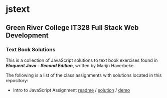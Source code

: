 # jstext
## Green River College IT328 Full Stack Web Development
### Text Book Solutions

This is a collection of JavaScript solutions to text book exercises found in **_Eloquent Java - Second Edition_**, written by Marijn Haverbeke.

The following is a list of the class assignments with solutions located in this repository:

- Intro to JavaScript Assignment  [readme](intro_js.md) / [solution](intro.js) / [demo](http://troush.greenrivertech.net/328/jstext/intro_js.html)
